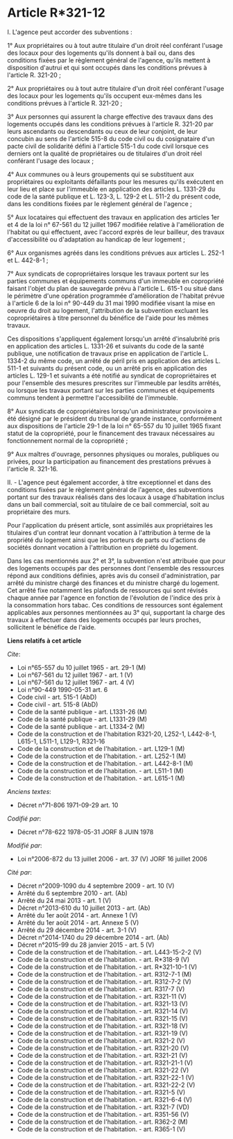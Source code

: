 # Article R*321-12

I. L'agence peut accorder des subventions :

1° Aux propriétaires ou à tout autre titulaire d'un droit réel conférant l'usage des locaux pour des logements qu'ils donnent
à bail ou, dans des conditions fixées par le règlement général de l'agence, qu'ils mettent à disposition d'autrui et qui sont
occupés dans les conditions prévues à l'article R. 321-20 ;

2° Aux propriétaires ou à tout autre titulaire d'un droit réel conférant l'usage des locaux pour les logements qu'ils
occupent eux-mêmes dans les conditions prévues à l'article R. 321-20 ;

3° Aux personnes qui assurent la charge effective des travaux dans des logements occupés dans les conditions prévues à
l'article R. 321-20 par leurs ascendants ou descendants ou ceux de leur conjoint, de leur concubin au sens de l'article 515-8
du code civil ou du cosignataire d'un pacte civil de solidarité défini à l'article 515-1 du code civil lorsque ces derniers
ont la qualité de propriétaires ou de titulaires d'un droit réel conférant l'usage des locaux ;

4° Aux communes ou à leurs groupements qui se substituent aux propriétaires ou exploitants défaillants pour les mesures
qu'ils exécutent en leur lieu et place sur l'immeuble en application des articles L. 1331-29 du code de la santé publique et
L. 123-3, L. 129-2 et L. 511-2 du présent code, dans les conditions fixées par le règlement général de l'agence ;

5° Aux locataires qui effectuent des travaux en application des articles 1er et 4 de la loi n° 67-561 du 12 juillet 1967
modifiée relative à l'amélioration de l'habitat ou qui effectuent, avec l'accord exprès de leur bailleur, des travaux
d'accessibilité ou d'adaptation au handicap de leur logement ;

6° Aux organismes agréés dans les conditions prévues aux articles L. 252-1 et L. 442-8-1 ;

7° Aux syndicats de copropriétaires lorsque les travaux portent sur les parties communes et équipements communs d'un immeuble
en copropriété faisant l'objet du plan de sauvegarde prévu à l'article L. 615-1 ou situé dans le périmètre d'une opération
programmée d'amélioration de l'habitat prévue à l'article 6 de la loi n° 90-449 du 31 mai 1990 modifiée visant la mise en
oeuvre du droit au logement, l'attribution de la subvention excluant les copropriétaires à titre personnel du bénéfice de
l'aide pour les mêmes travaux.

Ces dispositions s'appliquent également lorsqu'un arrêté d'insalubrité pris en application des articles L. 1331-26 et
suivants du code de la santé publique, une notification de travaux prise en application de l'article L. 1334-2 du même code,
un arrêté de péril pris en application des articles L. 511-1 et suivants du présent code, ou un arrêté pris en application
des articles L. 129-1 et suivants a été notifié au syndicat de copropriétaires et pour l'ensemble des mesures prescrites sur
l'immeuble par lesdits arrêtés, ou lorsque les travaux portant sur les parties communes et équipements communs tendent à
permettre l'accessibilité de l'immeuble.

8° Aux syndicats de copropriétaires lorsqu'un administrateur provisoire a été désigné par le président du tribunal de grande
instance, conformément aux dispositions de l'article 29-1 de la loi n° 65-557 du 10 juillet 1965 fixant statut de la
copropriété, pour le financement des travaux nécessaires au fonctionnement normal de la copropriété ;

9° Aux maîtres d'ouvrage, personnes physiques ou morales, publiques ou privées, pour la participation au financement des
prestations prévues à l'article R. 321-16.

II. - L'agence peut également accorder, à titre exceptionnel et dans des conditions fixées par le règlement général de
l'agence, des subventions portant sur des travaux réalisés dans des locaux à usage d'habitation inclus dans un bail
commercial, soit au titulaire de ce bail commercial, soit au propriétaire des murs.

Pour l'application du présent article, sont assimilés aux propriétaires les titulaires d'un contrat leur donnant vocation à
l'attribution à terme de la propriété du logement ainsi que les porteurs de parts ou d'actions de sociétés donnant vocation à
l'attribution en propriété du logement.

Dans les cas mentionnés aux 2° et 3°, la subvention n'est attribuée que pour des logements occupés par des personnes dont
l'ensemble des ressources répond aux conditions définies, après avis du conseil d'administration, par arrêté du ministre
chargé des finances et du ministre chargé du logement. Cet arrêté fixe notamment les plafonds de ressources qui sont révisés
chaque année par l'agence en fonction de l'évolution de l'indice des prix à la consommation hors tabac. Ces conditions de
ressources sont également applicables aux personnes mentionnées au 3° qui, supportant la charge des travaux à effectuer dans
des logements occupés par leurs proches, sollicitent le bénéfice de l'aide.

**Liens relatifs à cet article**

_Cite_:

  - Loi n°65-557 du 10 juillet 1965 - art. 29-1 (M)
  - Loi n°67-561 du 12 juillet 1967 - art. 1 (V)
  - Loi n°67-561 du 12 juillet 1967 - art. 4 (V)
  - Loi n°90-449 1990-05-31 art. 6
  - Code civil - art. 515-1 (AbD)
  - Code civil - art. 515-8 (AbD)
  - Code de la santé publique - art. L1331-26 (M)
  - Code de la santé publique - art. L1331-29 (M)
  - Code de la santé publique - art. L1334-2 (M)
  - Code de la construction et de l'habitation R321-20, L252-1, L442-8-1, L615-1, L511-1, L129-1, R321-16
  - Code de la construction et de l'habitation. - art. L129-1 (M)
  - Code de la construction et de l'habitation. - art. L252-1 (M)
  - Code de la construction et de l'habitation. - art. L442-8-1 (M)
  - Code de la construction et de l'habitation. - art. L511-1 (M)
  - Code de la construction et de l'habitation. - art. L615-1 (M)

_Anciens textes_:

  - Décret n°71-806 1971-09-29 art. 10

_Codifié par_:

  - Décret n°78-622 1978-05-31 JORF 8 JUIN 1978

_Modifié par_:

  - Loi n°2006-872 du 13 juillet 2006 - art. 37 (V) JORF 16 juillet 2006

_Cité par_:

  - Décret n°2009-1090 du 4 septembre 2009 - art. 10 (V)
  - Arrêté du 6 septembre 2010 - art. (Ab)
  - Arrêté du 24 mai 2013 - art. 1 (V)
  - Décret n°2013-610 du 10 juillet 2013 - art. (Ab)
  - Arrêté du 1er août 2014 - art. Annexe 1 (V)
  - Arrêté du 1er août 2014 - art. Annexe 5 (V)
  - Arrêté du 29 décembre 2014 - art. 3-1 (V)
  - Décret n°2014-1740 du 29 décembre 2014 - art. (Ab)
  - Décret n°2015-99 du 28 janvier 2015 - art. 5 (V)
  - Code de la construction et de l'habitation. - art. L443-15-2-2 (V)
  - Code de la construction et de l'habitation. - art. R*318-9 (V)
  - Code de la construction et de l'habitation. - art. R*321-10-1 (V)
  - Code de la construction et de l'habitation. - art. R312-7-1 (M)
  - Code de la construction et de l'habitation. - art. R312-7-2 (V)
  - Code de la construction et de l'habitation. - art. R317-7 (V)
  - Code de la construction et de l'habitation. - art. R321-11 (V)
  - Code de la construction et de l'habitation. - art. R321-13 (V)
  - Code de la construction et de l'habitation. - art. R321-14 (V)
  - Code de la construction et de l'habitation. - art. R321-15 (V)
  - Code de la construction et de l'habitation. - art. R321-18 (V)
  - Code de la construction et de l'habitation. - art. R321-19 (V)
  - Code de la construction et de l'habitation. - art. R321-2 (V)
  - Code de la construction et de l'habitation. - art. R321-20 (V)
  - Code de la construction et de l'habitation. - art. R321-21 (V)
  - Code de la construction et de l'habitation. - art. R321-21-1 (V)
  - Code de la construction et de l'habitation. - art. R321-22 (V)
  - Code de la construction et de l'habitation. - art. R321-22-1 (V)
  - Code de la construction et de l'habitation. - art. R321-22-2 (V)
  - Code de la construction et de l'habitation. - art. R321-5 (V)
  - Code de la construction et de l'habitation. - art. R321-6-4 (V)
  - Code de la construction et de l'habitation. - art. R321-7 (VD)
  - Code de la construction et de l'habitation. - art. R351-56 (V)
  - Code de la construction et de l'habitation. - art. R362-2 (M)
  - Code de la construction et de l'habitation. - art. R365-1 (V)
